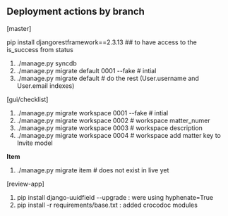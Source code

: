 Deployment actions by branch
----------------------------

[master]

pip install djangorestframework==2.3.13  ## to have access to the is_success from status

1. ./manage.py syncdb
1. ./manage.py migrate default 0001 --fake  # intial
2. ./manage.py migrate default  # do the rest (User.username and User.email indexes)

[gui/checklist]

1. ./manage.py migrate workspace 0001 --fake  # intial
2. ./manage.py migrate workspace 0002  # workspace matter_numer
3. ./manage.py migrate workspace 0003  # workspace description
3. ./manage.py migrate workspace 0004  # workspace add matter key to Invite model

__Item__
1. ./manage.py migrate item # does not exist in live yet

[review-app]

1. pip install django-uuidfield --upgrade : were using hyphenate=True
2. pip install -r requirements/base.txt : added crocodoc modules
